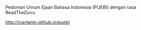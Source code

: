 Pedoman Umum Ejaan Bahasa Indonesia (PUEBI) dengan rasa ReadTheDocs.

http://ivanlanin.github.io/puebi
